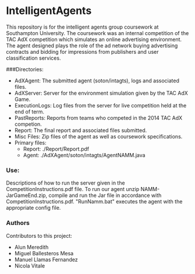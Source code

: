 # IntelligentAgents

This repository is for the intelligent agents group coursework at Southampton University. The coursework was an internal competition of the TAC AdX competition which simulates an online advertising environment. The agent designed plays the role of the ad network buying advertising contracts and bidding for impressions from publishers and user classification services. 

###Directories:
* AdXAgent: The submitted agent (soton/intagts), logs and associated files. 
* AdXServer: Server for the environment simulation given by the TAC AdX Game. 
* ExecutionLogs: Log files from the server for live competition held at the end of term.
* PastReports: Reports from teams who competed in the 2014 TAC AdX competion. 
* Report: The final report and associated files submitted. 
* Misc Files: Zip files of the agent as well as coursework specifications.
* Primary files: 
  * Report: ./Report/Report.pdf
  * Agent: ./AdXAgent/soton/intagts/AgentNAMM.java

### Use:
Descriptions of how to run the server given in the CompetitionInstructions.pdf file. To run our agent unzip NAMM-JarGameEnd.zip, compile and run the Jar file in accordance with CompetitionInstructions.pdf. "RunNamm.bat" executes the agent with the appropriate config file. 

### Authors
Contributors to this project:
* Alun Meredith
* Miguel Ballesteros Mesa
* Manuel Llamas Fernandez
* Nicola Vitale
